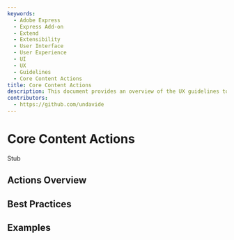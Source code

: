 ```yaml
---
keywords:
  - Adobe Express
  - Express Add-on 
  - Extend
  - Extensibility
  - User Interface
  - User Experience
  - UI
  - UX
  - Guidelines
  - Core Content Actions
title: Core Content Actions
description: This document provides an overview of the UX guidelines to follow when designing your Adobe Express add-on.
contributors:
  - https://github.com/undavide
---
```


# Core Content Actions

Stub

## Actions Overview

## Best Practices

## Examples

